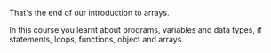 That's the end of our introduction to arrays.

In this course you learnt about programs, variables and data types, if statements, loops, functions, object and arrays.